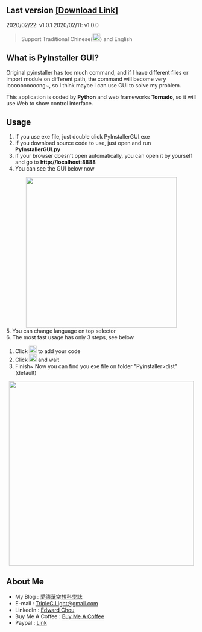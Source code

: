 ## Last version [[Download Link]](https://triplec-light.000webhostapp.com/PyInstallerGUI/download.html)
2020/02/22: v1.0.1
2020/02/11: v1.0.0
>Support Traditional Chinese(<img src="https://triplec-light.000webhostapp.com/PyInstallerGUI/static/flag.png" width=20>) and English
## What is PyInstaller GUI?
Original pyinstaller has too much command, and if I have different files or import module on different path, the command will become very loooooooooong~, so I think maybe I can use GUI to solve my problem.

This application is coded by **Python** and web frameworks **Tornado**, so it will use Web to show control interface.

## Usage
1. If you use exe file, just double click PyInstallerGUI.exe
2. If you download source code to use, just open and run **PyInstallerGUI.py**
3. if your browser doesn't open automatically, you can open it by yourself and go to **http://localhost:8888**
4. You can see the GUI below now
<center><img src="https://triplec-light.000webhostapp.com/PyInstallerGUI/01.jpg" width=400></center>
5. You can change language on top selector 
<br>6. The most fast usage has only 3 steps, see below

  1. Click <img src="https://triplec-light.000webhostapp.com/PyInstallerGUI/04.jpg" width=20> to add your code
  2. Click <img src="https://triplec-light.000webhostapp.com/PyInstallerGUI/03.jpg" width=20> and wait
  3. Finish~ Now you can find you exe file on folder "Pyinstaller>dist"(default)
 
<center><img src="https://triplec-light.000webhostapp.com/wp-content/uploads/2020/02/image.png" width=490></center>

## About Me
 - My Blog : [愛德華空想科學誌](https://triplec-light.000webhostapp.com)
 - E-mail : TripleC.Light@gmail.com
 - LinkedIn : [Edward Chou](https://www.linkedin.com/in/edward-chou-42058912a)
 - Buy Me A Coffee : [Buy Me A Coffee](https://www.buymeacoffee.com/YrFKPo2)
 - Paypal : [Link](https://www.paypal.me/TripleCLight?locale.x=zh_TW)
 